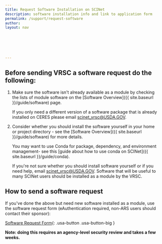 ```yaml
---
title: Request Software Installation on SCINet
description: software installation info and link to application form
permalink: /support/request-software
author:
layout: nav

 




---
```


## Before sending VRSC a software request do the following:

1. Make sure the software isn't already available as a module by checking the lists of module software on the [Software Overview]({{ site.baseurl }}/guide/software) page.

   If you only need a different version of a software package that is already installed on CERES please email [scinet_vrsc@USDA.GOV](mailto:scinet_vrsc@USDA.GOV?subject=software%20request%20-%20add%20different%20version).

2. Consider whether you should install the software yourself in your home or project directory - see the [Software Overview]({{ site.baseurl }}/guide/software) for more details.

   You may want to use Conda for package, dependency, and environment management- see this [guide about how to use conda on SCINet]({{ site.baseurl }}/guide/conda).

   If you're not sure whether you should install software yourself or if you need help, email [scinet_vrsc@USDA.GOV](mailto:scinet_vrsc@USDA.GOV?subject=help%20with%20software). Software that will be useful to many SCINet users should be installed as a module by the VRSC.


## How to send a software request
If you've done the above but need new software installed as a module, use the software request form (eAuthentication required, non-ARS users should contact their sponsor):

[Software Request Form](https://e.arsnet.usda.gov/sites/OCIO/scinet/Pages/SCINet-New-Application.aspx){: .usa-button .usa-button-big }

**Note: doing this requires an agency-level security review and takes a few weeks.**
